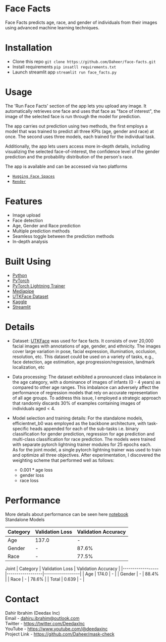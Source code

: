 # Face Facts
Face Facts predicts age, race, and gender of individuals from their images using advanced machine learning techniques.

# Installation
- Clone this repo ` git clone https://github.com/Daheer/face-facts.git `
- Install requirements ` pip insatll requirements.txt `
- Launch streamlit app ` streamlit run face_facts.py `

# Usage

The 'Run Face Facts' section of the app lets you upload any image. It automatically retrieves one face and uses that face as "face of interest", the image of the selected face is run through the model for prediction. 

The app carries out prediction using two methods, the first employs a model that was trained to predict all three KPIs (age, gender and race) at once. The second uses three models, each trained for the individual task. 

Additionally, the app lets users access more in-depth details, including visualizing the selected face-of-interest, the confidence level of the gender prediction and the probability distribution of the person's race.

The app is available and can be accessed via two platforms
- [`Hugging Face Spaces`](https://https://deedax-face-facts.hf.space/)
- [`Render`](https://face-facts.onrender.com/)

# Features

- Image upload
- Face detection
- Age, Gender and Race prediction
- Multiple prediction methods
- Seamless toggle between the prediction methods
- In-depth analysis

# Built Using
- [Python](https://python.org)
- [PyTorch](https://pytorch.org)
- [PyTorch Lightning Trainer](https://www.pytorchlightning.ai/index.html)
- [Mediapipe](https://developers.google.com/mediapipe)
- [UTKFace Dataset](https://susanqq.github.io/UTKFace/)
- [Kaggle](https://www.kaggle.com/datasets/jangedoo/utkface-new)
- [Streamlit](https://streamlit.io/)
    
# Details

- Dataset: [UTKFace](https://susanqq.github.io/UTKFace/) was used for face facts. It consists of over 20,000 facial images with annotations of age, gender, and ethnicity. The images cover large variation in pose, facial expression, illumination, occlusion, resolution, etc. This dataset could be used on a variety of tasks, e.g., face detection, age estimation, age progression/regression, landmark localization, etc

- Data processing: The dataset exhibited a pronounced class imbalance in the age category, with a dominance of images of infants (0 - 4 years) as compared to other age ranges. This imbalance can adversely affect the performance of regression models that rely on accurate representation of all age groups. To address this issue, I employed a strategic approach that randomly discards 30% of examples containing images of individuals aged < 4. 

- Model selection and training details: For the standalone models, efficientnet_b0 was employed as the backbone architecture, with task-specific heads appended for each of the sub-tasks i.e. binary classification for gender prediction, regression for age prediction and multi-class classification for race prediction. The models were trained with separate pytorch lightning trainer modules for 25 epochs each. <br> As for the joint model, a single pytorch lightning trainer was used to train and optimize all three objectives.
After experimentation, I discovered the weighting scheme that performed well as follows: 
    * 0.001 * age loss
    * gender loss
    * race loss

# Performance

More details about performance can be seen here [notebook](training_face_facts.ipynb)
<br> Standalone Models

| Category | Validation Loss | Validation Accuracy |
|------------------|------------------|------------------|
| Age | 137.0 | - |
| Gender | - | 87.6% |
| Race | - | 77.5% |

Joint
| Category | Validation Loss | Validation Accuracy |
|------------------|------------------|------------------|
| Age | 174.0 | - |
| Gender | - | 88.4% |
| Race | - | 78.6% |
| Total | 0.639 | - |

# Contact

Dahir Ibrahim (Deedax Inc) <br>
Email - dahiru.ibrahim@outlook.com <br>
Twitter - https://twitter.com/DeedaxInc <br>
YouTube - https://www.youtube.com/@deedaxinc <br>
Project Link - https://github.com/Daheer/mask-check

